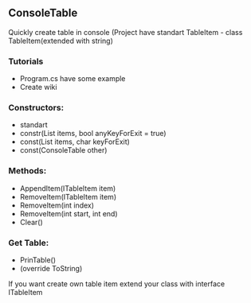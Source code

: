 ## ConsoleTable

Quickly create table in console
(Project have standart TableItem - class TableItem(extended with string)

### Tutorials
* Program.cs have some example
* Create wiki

### Constructors:
- standart
- constr(List<ITableItem> items, bool anyKeyForExit = true)
- const(List<ITableItem> items, char keyForExit)
- const(ConsoleTable other)
  
### Methods:
  * AppendItem(ITableItem item)
  * RemoveItem(ITableItem item)
  * RemoveItem(int index)
  * RemoveItem(int start, int end)
  * Clear()
  
### Get Table:
  * PrinTable()
  * (override ToString)
  
If you want create own table item extend your class with interface ITableItem
